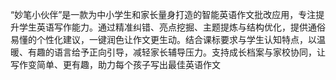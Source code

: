 “妙笔小伙伴”是一款为中小学生和家长量身打造的智能英语作文批改应用，专注提升学生英语写作能力。通过精准纠错、亮点挖掘、主题提炼与结构优化，提供通俗易懂的个性化建议，一键润色让作文更生动。结合课标要求与学生认知特点，以温暖、有趣的语言给予正向引导，减轻家长辅导压力。支持成长档案与家校协同，让写作变简单、更有趣，助力每个孩子写出最佳英语作文